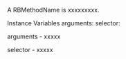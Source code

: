 A RBMethodName is xxxxxxxxx.Instance Variables	arguments:		<Object>	selector:		<Object>arguments	- xxxxxselector	- xxxxx